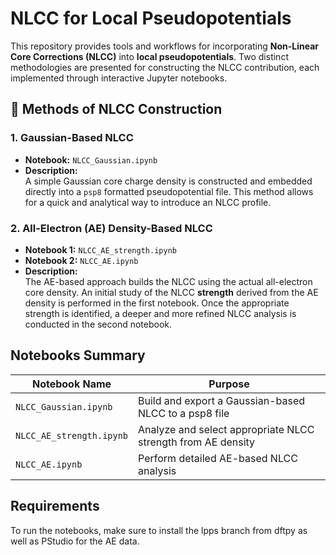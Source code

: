 # NLCC for Local Pseudopotentials

This repository provides tools and workflows for incorporating **Non-Linear Core Corrections (NLCC)** into **local pseudopotentials**. Two distinct methodologies are presented for constructing the NLCC contribution, each implemented through interactive Jupyter notebooks.

## 🧪 Methods of NLCC Construction

### 1. Gaussian-Based NLCC
- **Notebook:** `NLCC_Gaussian.ipynb`
- **Description:**  
  A simple Gaussian core charge density is constructed and embedded directly into a `psp8` formatted pseudopotential file. This method allows for a quick and analytical way to introduce an NLCC profile.

### 2. All-Electron (AE) Density-Based NLCC
- **Notebook 1:** `NLCC_AE_strength.ipynb`  
- **Notebook 2:** `NLCC_AE.ipynb`  
- **Description:**  
  The AE-based approach builds the NLCC using the actual all-electron core density. An initial study of the NLCC **strength** derived from the AE density is performed in the first notebook. Once the appropriate strength is identified, a deeper and more refined NLCC analysis is conducted in the second notebook.

##  Notebooks Summary

| Notebook Name             | Purpose                                                       |
|---------------------------|---------------------------------------------------------------|
| `NLCC_Gaussian.ipynb`     | Build and export a Gaussian-based NLCC to a psp8 file         |
| `NLCC_AE_strength.ipynb`  | Analyze and select appropriate NLCC strength from AE density  |
| `NLCC_AE.ipynb`           | Perform detailed AE-based NLCC analysis                       |

## Requirements
To run the notebooks, make sure to install the lpps branch from dftpy as well as PStudio for the AE data.

